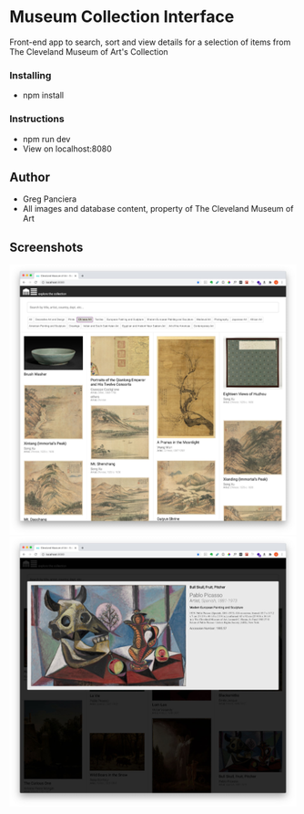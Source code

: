 # Museum Collection Interface

Front-end app to search, sort and view details for a selection of items from The Cleveland Museum of Art's Collection

### Installing

- npm install

### Instructions

- npm run dev
- View on localhost:8080

## Author

- Greg Panciera
- All images and database content, property of The Cleveland Museum of Art

## Screenshots

![Screenshot Categorized](./screen-shot-categorized.jpg)
![Screenshot Details View](./screen-shot-details.jpg)
